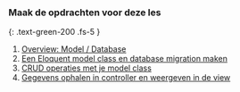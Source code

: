 ### Maak de opdrachten voor deze les
{: .text-green-200 .fs-5 }

1. [Overview: Model / Database](model-database-overview)
2. [Een Eloquent model class en database migration maken](model-migration-migrate)
3. [CRUD operaties met je model class](crud-eloquent)
4. [Gegevens ophalen in controller en weergeven in de view](model-view-loop)
